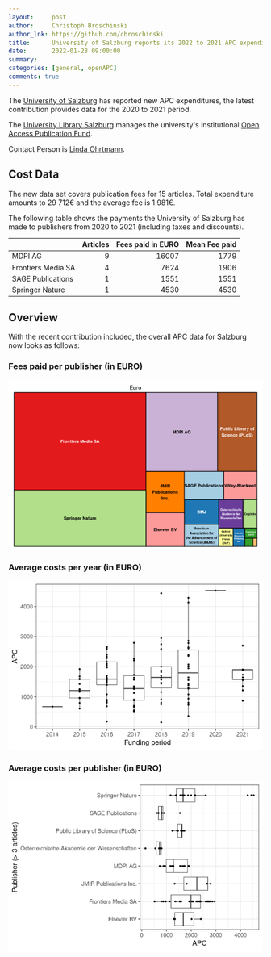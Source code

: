 ```yaml
---
layout:     post
author:     Christoph Broschinski
author_lnk: https://github.com/cbroschinski
title:      University of Salzburg reports its 2022 to 2021 APC expenditures
date:       2022-01-28 09:00:00
summary:    
categories: [general, openAPC]
comments: true
---
```





The [University of Salzburg](https://www.plus.ac.at/) has reported new APC expenditures, the latest contribution provides data for the 2020 to 2021 period.

The [University Library Salzburg](https://www.plus.ac.at/university-library/?lang=en) manages the university's institutional [Open Access Publication Fund](https://www.plus.ac.at/universitaetsbibliothek/services/open-access/publikationsfonds/foerderung-von-zeitschriften/).

Contact Person is [Linda Ohrtmann](mailto:open-access.ubs@sbg.ac.at).

## Cost Data



The new data set covers publication fees for 15 articles. Total expenditure amounts to 29 712€ and the average fee is 1 981€.

The following table shows the payments the University of Salzburg has made to publishers from 2020 to 2021 (including taxes and discounts).


|                   | Articles| Fees paid in EURO| Mean Fee paid|
|:------------------|--------:|-----------------:|-------------:|
|MDPI AG            |        9|             16007|          1779|
|Frontiers Media SA |        4|              7624|          1906|
|SAGE Publications  |        1|              1551|          1551|
|Springer Nature    |        1|              4530|          4530|

## Overview

With the recent contribution included, the overall APC data for Salzburg now looks as follows: 

### Fees paid per publisher (in EURO)

![plot of chunk tree_salzburg_2022_01_28_full](/figure/tree_salzburg_2022_01_28_full-1.png)

###  Average costs per year (in EURO)

![plot of chunk box_salzburg_2022_01_28_year_full](/figure/box_salzburg_2022_01_28_year_full-1.png)

###  Average costs per publisher (in EURO)

![plot of chunk box_salzburg_2022_01_28_publisher_full](/figure/box_salzburg_2022_01_28_publisher_full-1.png)

